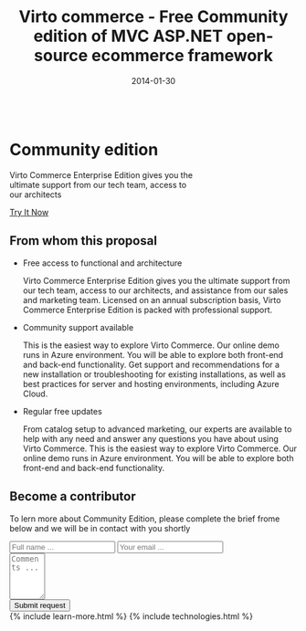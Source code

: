 ﻿---
layout: post
title: Virto commerce - Free Community edition of MVC ASP.NET open-source ecommerce framework
description: Community Edition
date: 2014-01-30
permalink: /pages/community-edition
tags : 
- enterprise
- commerce
---
<div class="slider">
	<img alt="" src="/Content/images/bg-community.jpg" class="slider-bg">
	<div class="responsive">
		<div class="slider-info">
			<h1 class="slider-title">Community edition</h1>
			<p class="slider-descr">
				Virto Commerce Enterprise Edition gives you the <br>
				ultimate support from our tech team, access to <br>
				our architects
			</p>
			<a class="button fill" href="/try-now">Try It Now</a>
		</div>
	</div>
</div>
<article role="main" class="main">
	<!-- Proposal -->
	<div class="proposal __responsive">
		<h2>From whom this proposal</h2>
		<ul class="list">
			<li class="list-item access">
				<div class="proposal-ico"></div>
				<p class="proposal-title">Free access to functional and architecture</p>
				<p class="proposal-descr">
					Virto Commerce Enterprise Edition gives you the ultimate support from our tech team, access to our architects, and assistance from our sales and marketing team.
					Licensed on an annual subscription basis, Virto Commerce Enterprise Edition is packed with professional support.
				</p>
			</li>
			<li class="list-item community">
				<div class="proposal-ico"></div>
				<p class="proposal-title">Community support available</p>
				<p class="proposal-descr">
					This is the easiest way to explore Virto Commerce. Our online demo runs in Azure
					environment. You will be able to explore both front-end and back-end functionality. Get support and recommendations for a new installation or troubleshooting for
					existing installations, as well as best practices for server and hosting environments,
					including Azure Cloud.
				</p>
			</li>
			<li class="list-item updates">
				<div class="proposal-ico"></div>
				<p class="proposal-title">Regular free updates</p>
				<p class="proposal-descr">From catalog setup to advanced marketing, our experts are available to help with any need and answer any questions you have about using Virto Commerce. This is the easiest way to explore Virto Commerce. Our online demo runs in Azure environment. You will be able to explore both front-end and back-end functionality.</p>
			</li>
		</ul>
	</div>
	<!-- Prices -->
	<div class="prices clearfix">
		<h2 class="title">Become a contributor </h2>
		<div class="responsive">
			<div class="price-descr">
				<p>
					To lern more about Community Edition,
					please complete the brief frome below and
					we will be in contact with you shortly
				</p>
			</div>
			<div class="price-form clearfix">
				<div class="control-group">
					<input type="text" placeholder="Full name ..." class="form-input">
					<input type="text" placeholder="Your email ..." class="form-input">
				</div>
				<div class="control-group">
					<textarea placeholder="Comments ..." rows="5" cols="5" id="" name="" class="form-text"></textarea>
				</div>
				<button class="button fill">Submit request</button>
			</div>
		</div>
	</div>
	{% include learn-more.html %}
	{% include technologies.html %}
</article>